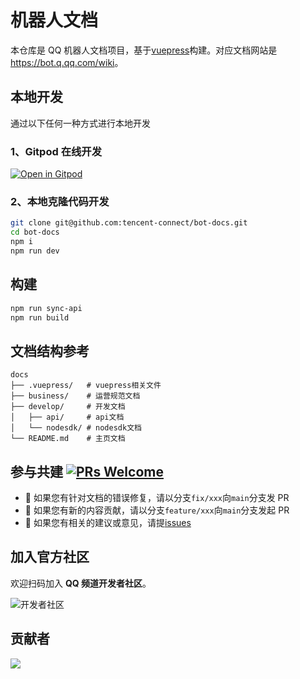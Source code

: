 # 机器人文档

本仓库是 QQ 机器人文档项目，基于[vuepress](https://vuepress.vuejs.org/zh/)构建。对应文档网站是 <https://bot.q.qq.com/wiki>。

## 本地开发

通过以下任何一种方式进行本地开发

### 1、Gitpod 在线开发

[![Open in Gitpod](https://gitpod.io/button/open-in-gitpod.svg)](https://gitpod.io/#https://github.com/tencent-connect/bot-docs)

### 2、本地克隆代码开发

```sh
git clone git@github.com:tencent-connect/bot-docs.git
cd bot-docs
npm i
npm run dev
```

<!-- clone内网API文档 权限添加： -->
## 构建

```sh
npm run sync-api
npm run build
```


## 文档结构参考

```shell
docs
├── .vuepress/   # vuepress相关文件
├── business/    # 运营规范文档
├── develop/     # 开发文档
│   ├── api/     # api文档
│   └── nodesdk/ # nodesdk文档
└── README.md    # 主页文档
```

## 参与共建 [![PRs Welcome](https://img.shields.io/badge/PRs-welcome-brightgreen.svg?style=flat-square)](http://makeapullrequest.com)

- 👏 如果您有针对文档的错误修复，请以分支`fix/xxx`向`main`分支发 PR
- 👏 如果您有新的内容贡献，请以分支`feature/xxx`向`main`分支发起 PR
- 👏 如果您有相关的建议或意见，请提[issues](https://github.com/tencent-connect/bot-docs/issues)

## 加入官方社区

欢迎扫码加入 **QQ 频道开发者社区**。

![开发者社区](https://mpqq.gtimg.cn/privacy/qq_guild_developer.png)

## 贡献者

<!-- prettier-ignore-start -->
<!-- markdownlint-disable -->
<a href="https://github.com/tencent-connect/bot-docs/graphs/contributors">
  <img src="https://contrib.rocks/image?repo=tencent-connect/bot-docs" />
</a>
<!-- markdownlint-restore -->
<!-- prettier-ignore-end -->
